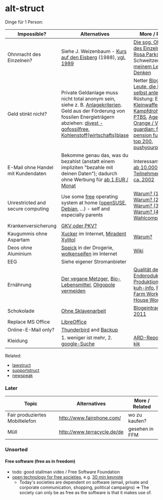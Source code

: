 alt-struct
==========

Dinge für 1 Person:

| Impossible?  | Alternatives | More / Related |
| -----------  | ------------ | -------------- |
| Ohnmacht des Einzelnen? | Siehe J. Weizenbaum - [Kurs auf den Eisberg](http://www.zvab.com/advancedSearch.do?title=%22Kurs+auf+den+Eisberg%22) (1988), [vgl. 1989](https://de.wikipedia.org/wiki/Internet#Ab_1989_Kommerzialisierung_und_das_WWW) | [Die sog. Ohnmacht des Einzelnen...](https://ohneamazon.wordpress.com/2014/01/31/die-sogenannte-ohnmacht-des-einzelnen-ist-vielleicht-die-gefahrlichste-illusion-die-ein-mensch-haben-kann/), [Rosa Parks](https://de.wikipedia.org/wiki/Rosa_Parks), A. Schweitzer - [Aus meinem Leben und Denken](http://www.fischerverlage.de/buch/aus_meinem_leben_und_denken/9783596128761) |
| Geld stinkt nicht? | Private Geldanlage muss nicht total anonym sein, siehe z. B. [Anlagekriterien](https://www.gls.de/privatkunden/ueber-die-gls-bank/arbeitsweisen/anlage-und-finanzierungsgrundsaetze/). Geld aus der Förderung von fossilen Energieträgern abziehen: [divest - gofossilfree](http://gofossilfree.org/de/), [Kohlenstoff(wirtschafts)blase](http://de.wikipedia.org/wiki/Kohlenstoffblase) | Netter [Blog "für Leute, die Ihr Geld selbst anlegen"](http://www.finanzwesir.com/), Rüstung: Export von [Kleinwaffen](http://sicherheitspolitik.bpb.de/konventionelle-waffen/hintergrundtexte-m5/kleinwaffen-die-wahren-massenvernichtungswaffen), [Kampfdrohnen](https://daserste.ndr.de/panorama/aktuell/drohnen115.html), [PTBS](http://de.wikipedia.org/wiki/Posttraumatische_Belastungsst%C3%B6rung), [Agent Orange / Vietnam](https://de.wikipedia.org/wiki/Agent_Orange), [guardian: fossil free pension fund](http://www.theguardian.com/money/2015/may/09/how-get-pension-fund-divest-fossil-fuels) (todo, [top 200](http://gofossilfree.org/top-200/), [pushyourparents](http://pushyourparents.org/)) |
| E-Mail ohne Handel mit Kundendaten | Bekomme genau das, was du bezahlst (anstatt einem impliziten "bezahle mit deinen Daten"); dadurch ohne Werbung für [ab 1 EUR / Monat](https://posteo.de) | Interessant: [TKÜV ab 10.000 Teilnehmern, seit ca. 2002](https://de.wikipedia.org/wiki/Telekommunikations-%C3%9Cberwachungsverordnung) |
| Unrestricted and secure computing | Use some [free](http://de.wikipedia.org/wiki/Freie_Software) operating system at home ([openSUSE](https://www.opensuse.org/), [Debian](http://www.oreilly.com/openbook/debian/book/ch01_01.html), ...) - self and especially parents | [Warum? (1)](http://de.wikipedia.org/wiki/George_Orwell), [Warum? (2)](https://www.google.de/search?q=microsoft+und+nsa&ie=utf-8&oe=utf-8&gws_rd=cr&ei=JxRCVcOOK5TiasGYgVA#q=microsoft+und+nsa), [Warum? (3)](http://de.wikipedia.org/wiki/1984_%28Roman%29), [Warum? (4)](http://de.wikipedia.org/wiki/%C3%9Cberwachungsstaat), [EFF](https://de.wikipedia.org/wiki/Electronic_Frontier_Foundation), [Wahlcomputer](http://wahlcomputer.ccc.de/) |
| Krankenversicherung | [GKV oder PKV?](gkv-pkv.md) | |
| Kaugummis ohne Aspartam | [Xucker](https://www.xucker.de/) im Internet, [Miradent Xylitol](http://www.miradent.de/produkte/xylitol_chewing_gum.php)  | [Warum?](https://de.wikipedia.org/wiki/Aspartam#Gesundheitsfragen) |
| Deos ohne Aluminium | [Speick](http://www.speick.de/en/) in der Drogerie, [wolkenseifen](http://www.wolkenseifen.de/) im Internet | [Wiki](https://de.wikipedia.org/wiki/Aluminium#Toxizit.C3.A4t) |
| EEG | Siehe eigener Stromanbieter |  |
| Ernährung | [Der vegane Metzger](http://biospahn-vegan.de/de/vegan-info?coID=11), [Bio-Lebensmittel](https://de.wikipedia.org/wiki/Bio-Lebensmittel), [Oligopole vermeiden](http://www.handelsblatt.com/unternehmen/handel-konsumgueter/kartellamt-warnt-aldi-und-co-nutzen-marktmacht-aus/10748874.html) | [Qualität des Endprodukts vs. Produktionsprozess](http://www.supermarktmacht.de/preiskampf/), [kuh-info](kuh-info.md), [Factory Farm Workers](http://www.foodispower.org/factory-farm-workers/), [Sl House Workers](http://www.foodispower.org/slaughterhouse-workers/) |
| Schokolade | [Ohne Sklavenarbeit](http://www.foodispower.org/schokoladenliste/) | [Blogeintrag aus 2011](http://appetiteforjustice.blogspot.de/2011/05/understanding-food-empowerment-projects.html) |
| Replace MS Office | [LibreOffice](https://de.libreoffice.org/) |  |
| Online-E-Mail only? | [Thunderbird](https://de.wikipedia.org/wiki/Mozilla_Thunderbird) and [Backup](http://www.freefilesync.org/) |  |
| Kleidung | 1. weniger ist mehr, 2. [google-Suche](https://www.google.de/search?q=nachhaltige+kleidung) | [ARD-Reportage zu kik](https://www.youtube.com/watch?v=NPoHGr6uiq0) |


Related:

* [lawstruct](lawstruct.md)
* [supportstruct](supportstruct.md)
* [newspeak](newspeak.md)


### Later

| Topic  | Alternatives | More / Related |
| -----  | ------------ | -------------- |
| Fair produziertes Mobiltelefon | http://www.fairphone.com/ | wo zu kaufen? |
| Müll | http://www.terracycle.de/de | gesehen in FFM |


### Unsorted

#### Free software (free as in freedom)

* todo: good stallman video / Free Software Foundation
* [open technology for free societies](http://aseigo.blogspot.de/), e.g. [30 min keynote](https://exote.ch/blogs/aseigo/2015/05/06/the-best-feature-of-free-software/)
  * Today's societies are dependent on software (email, private and corporate communication, shopping, political campaigns) => The society can only be as free as the software is that it makes use of.
